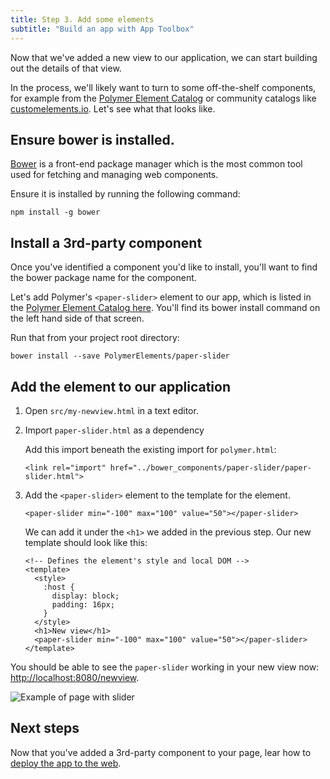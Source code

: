 ```yaml
---
title: Step 3. Add some elements
subtitle: "Build an app with App Toolbox"
---
```


<!-- toc -->

Now that we've added a new view to our application, we can start building
out the details of that view.

In the process, we'll likely want to turn
to some off-the-shelf components, for example from the
[Polymer Element Catalog][catalog] or community catalogs like
[customelements.io][ceio].  Let's see what that looks like.

## Ensure bower is installed.

[Bower][bower] is a front-end package manager which is the most common
tool used for fetching and managing web components.

Ensure it is installed by running the following command:

    npm install -g bower

## Install a 3rd-party component

Once you've identified a component you'd like to install, you'll want to find
the bower package name for the component.

Let's add Polymer's `<paper-slider>` element to our app, which is listed in the
[Polymer Element Catalog here][paper-slider].  You'll find its bower install
command on the left hand side of that screen.

Run that from your project root directory:

    bower install --save PolymerElements/paper-slider

## Add the element to our application

1.  Open `src/my-newview.html` in a text editor.

1.  Import `paper-slider.html` as a dependency

    Add this import beneath the existing import for `polymer.html`:

    ```
    <link rel="import" href="../bower_components/paper-slider/paper-slider.html">
    ```

1.  Add the `<paper-slider>` element to the template for the element.

    ```
    <paper-slider min="-100" max="100" value="50"></paper-slider>
    ```

    We can add it under the `<h1>` we added in the previous step.  Our new
    template should look like this:

    ```
    <!-- Defines the element's style and local DOM -->
    <template>
      <style>
        :host {
          display: block;
          padding: 16px;
        }
      </style>
      <h1>New view</h1>
      <paper-slider min="-100" max="100" value="50"></paper-slider>
    </template>
    ```

You should be able to see the `paper-slider` working in your new view now:
[http://localhost:8080/newview](http://localhost:8080/newview).

![Example of page with slider](/images/1.0/toolbox/app-drawer-template-slider.png)

## Next steps

Now that you've added a 3rd-party component to your page, lear how to
[deploy the app to the web](deploy).

[bower]: http://bower.io/
[catalog]: https://elements.polymer-project.org/
[paper-slider]: https://elements.polymer-project.org/elements/paper-slider
[ceio]: https://customelements.io/

